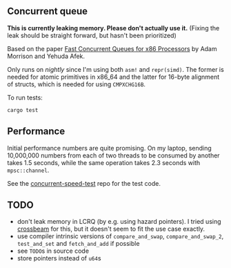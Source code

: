 Concurrent queue
----------------

**This is currently leaking memory. Please don't actually use it.** (Fixing the
leak should be straight forward, but hasn't been prioritized)

Based on the paper [Fast Concurrent Queues for x86
Processors](http://www.cs.technion.ac.il/~mad/publications/ppopp2013-x86queues.pdf)
by Adam Morrison and Yehuda Afek.

Only runs on *nightly* since I'm using both `asm!` and `repr(simd)`. The former
is needed for atomic primitives in x86_64 and the latter for 16-byte alignment
of structs, which is needed for using `CMPXCHG16B`.

To run tests:

    cargo test

Performance
-----------

Initial performance numbers are quite promising. On my laptop, sending
10,000,000 numbers from each of two threads to be consumed by another takes
1.5 seconds, while the same operation takes 2.3 seconds with `mpsc::channel`.

See the
[concurrent-speed-test](https://github.com/johshoff/concurrent_speed_test) repo
for the test code.

TODO
----

- don't leak memory in LCRQ (by e.g. using hazard pointers). I tried using
  [crossbeam](https://github.com/aturon/crossbeam) for this, but it doesn't
  seem to fit the use case exactly.
- use compiler intrinsic versions of `compare_and_swap`, `compare_and_swap_2`,
  `test_and_set` and `fetch_and_add` if possible
- see `TODO`s in source code
- store pointers instead of `u64`s

